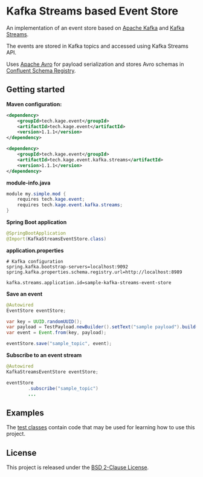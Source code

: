 # Kafka Streams based Event Store

An implementation of an event store based on [Apache Kafka](https://kafka.apache.org/) and [Kafka Streams](https://kafka.apache.org/documentation/streams/).

The events are stored in Kafka topics and accessed using Kafka Streams API.

Uses [Apache Avro](https://avro.apache.org/) for payload serialization and stores Avro schemas in [Confluent Schema Registry](https://github.com/confluentinc/schema-registry).

## Getting started

**Maven configuration:**

```xml
<dependency>
    <groupId>tech.kage.event</groupId>
    <artifactId>tech.kage.event</artifactId>
    <version>1.1.1</version>
</dependency>

<dependency>
    <groupId>tech.kage.event</groupId>
    <artifactId>tech.kage.event.kafka.streams</artifactId>
    <version>1.1.1</version>
</dependency>
```

**module-info.java**

```java
module my.simple.mod {
    requires tech.kage.event;
    requires tech.kage.event.kafka.streams;
}
```

**Spring Boot application**

```java
@SpringBootApplication
@Import(KafkaStreamsEventStore.class)
```

**application.properties**

```properties
# Kafka configuration
spring.kafka.bootstrap-servers=localhost:9092
spring.kafka.properties.schema.registry.url=http://localhost:8989

kafka.streams.application.id=sample-kafka-streams-event-store
```

**Save an event**

```java
@Autowired
EventStore eventStore;

var key = UUID.randomUUID();
var payload = TestPayload.newBuilder().setText("sample payload").build();
var event = Event.from(key, payload);

eventStore.save("sample_topic", event);
```

**Subscribe to an event stream**

```java
@Autowired
KafkaStreamsEventStore eventStore;

eventStore
        .subscribe("sample_topic")
        ...
```

## Examples

The [test classes](src/test/java/tech/kage/event/kafka/streams) contain code that may be used for learning how to use this project.

## License

This project is released under the [BSD 2-Clause License](../LICENSE).

